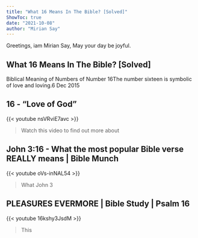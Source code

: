 ```yaml
---
title: "What 16 Means In The Bible? [Solved]"
ShowToc: true 
date: "2021-10-08"
author: "Mirian Say" 
---
```


Greetings, iam Mirian Say, May your day be joyful.
## What 16 Means In The Bible? [Solved]
Biblical Meaning of Numbers of Number 16The number sixteen is symbolic of love and loving.6 Dec 2015

## 16 - “Love of God”
{{< youtube nsVRviE7avc >}}
>Watch this video to find out more about 

## John 3:16 - What the most popular Bible verse REALLY means | Bible Munch
{{< youtube oVs-inNAL54 >}}
>What John 3 

## PLEASURES EVERMORE | Bible Study | Psalm 16
{{< youtube 16kshy3JsdM >}}
>This 

